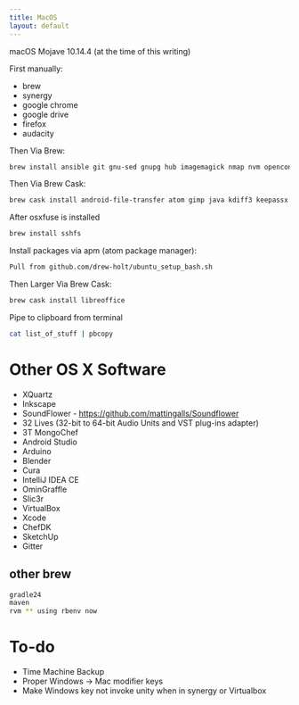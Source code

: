 ```yaml
---
title: MacOS
layout: default
---
```


macOS Mojave 10.14.4 (at the time of this writing)

First manually:

-   brew
-   synergy
-   google chrome
-   google drive
-   firefox
-   audacity

Then Via Brew:

``` bash
brew install ansible git gnu-sed gnupg hub imagemagick nmap nvm openconnect openssl openvpn p7zip pstree psutils rbenv telnet watch unrar wget xz
```

Then Via Brew Cask:

``` bash
brew cask install android-file-transfer atom gimp java kdiff3 keepassx mongodb osxfuse qbittorrent slack vlc tunnelblick vnc-viewer wireshark
```

After osxfuse is installed

``` bash
brew install sshfs
```

Install packages via apm (atom package manager):

``` bash
Pull from github.com/drew-holt/ubuntu_setup_bash.sh
```

Then Larger Via Brew Cask:

``` bash
brew cask install libreoffice
```

Pipe to clipboard from terminal

``` bash
cat list_of_stuff | pbcopy
```

Other OS X Software
===================

-   XQuartz
-   Inkscape
-   SoundFlower - <https://github.com/mattingalls/Soundflower>
-   32 Lives (32-bit to 64-bit Audio Units and VST plug-ins adapter)
-   3T MongoChef
-   Android Studio
-   Arduino
-   Blender
-   Cura
-   IntelliJ IDEA CE
-   OminGraffle
-   Slic3r
-   VirtualBox
-   Xcode
-   ChefDK
-   SketchUp
-   Gitter

other brew
----------

``` bash
gradle24
maven
rvm ** using rbenv now
```

To-do
=====

-   Time Machine Backup
-   Proper Windows -&gt; Mac modifier keys
-   Make Windows key not invoke unity when in synergy or Virtualbox

